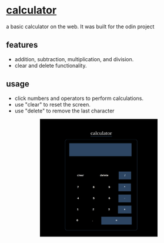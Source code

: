 # [calculator](https://kojokwakye.github.io/calculator/)

a basic calculator on the web. It was built for the odin project

## features

- addition, subtraction, multiplication, and division.
- clear and delete functionality.

## usage

- click numbers and operators to perform calculations.
- use "clear" to reset the screen.
- use "delete" to remove the last character

<p align='center'>
<img src='images/Screenshot..png' width= '320' height='320'>
</p>
